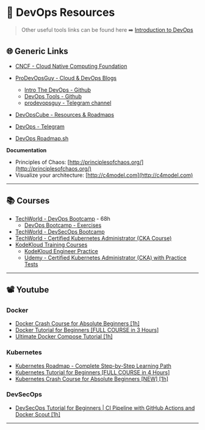 # 🔗 DevOps Resources

> Other useful tools links can be found here ➡️ [Introduction to DevOps](intro-devops.md)

## 🌐 Generic Links

- [CNCF - Cloud Native Computing Foundation](https://www.cncf.io/)

- [ProDevOpsGuy - Cloud & DevOps Blogs](https://prodevopsguy.xyz/)
  - [Intro The DevOps - Github](https://github.com/NotHarshhaa/into-the-devops)
  - [DevOps Tools - Github](https://github.com/NotHarshhaa/devops-tools)
  - [prodevopsguy - Telegram channel](https://t.me/prodevopsguy)
  
- [DevOpsCube - Resources & Roadmaps](https://devopscube.com/)
  
- [DevOps - Telegram](https://t.me/thedevs_devops)

- [DevOps Roadmap.sh](https://roadmap.sh/devops)



**Documentation**

- Principles of Chaos: [http://principlesofchaos.org/](http://principlesofchaos.org/)
- Visualize your architecture: [http://c4model.com](http://c4model.com)

---

## 📚 Courses

- [TechWorld - DevOps Bootcamp](https://www.techworld-with-nana.com/devops-bootcamp) - 68h
  - [DevOps Bootcamp - Exercises](https://gitlab.com/devops-bootcamp3)
- [TechWorld - DevSecOps Bootcamp](https://www.techworld-with-nana.com/devsecops-bootcamp)
- [TechWorld - Certified Kubernetes Administrator (CKA Course)](https://www.techworld-with-nana.com/kubernetes-administrator-cka)
- [KodeKloud Training Courses](https://kodekloud.com/)
  - [KodeKloud Engineer Practice](https://engineer.kodekloud.com/signup?referral=6607378b4014655f23f038ae)
  - [Udemy - Certified Kubernetes Administrator (CKA) with Practice Tests](https://www.udemy.com/course/certified-kubernetes-administrator-with-practice-tests/)


---

## 📽️ Youtube

### Docker

- [Docker Crash Course for Absolute Beginners [1h]](https://www.youtube.com/watch?v=pg19Z8LL06w)
- [Docker Tutorial for Beginners [FULL COURSE in 3 Hours]](https://www.youtube.com/watch?v=3c-iBn73dDE)
- [Ultimate Docker Compose Tutorial [1h]](https://www.youtube.com/watch?v=SXwC9fSwct8&list=PLy7NrYWoggjxtN4YbSMYFFdpaxb-fR4zC&index=20)

### Kubernetes

- [Kubernetes Roadmap - Complete Step-by-Step Learning Path](https://www.youtube.com/watch?v=S8eX0MxfnB4)
- [Kubernetes Tutorial for Beginners [FULL COURSE in 4 Hours]](https://www.youtube.com/watch?v=X48VuDVv0do&list=PLy7NrYWoggjxtN4YbSMYFFdpaxb-fR4zC&index=2)
- [Kubernetes Crash Course for Absolute Beginners [NEW] [1h]](https://www.youtube.com/watch?v=s_o8dwzRlu4)

### DevSecOps

- [DevSecOps Tutorial for Beginners | CI Pipeline with GitHub Actions and Docker Scout [1h]](https://www.youtube.com/watch?v=gLJdrXPn0ns)

---

